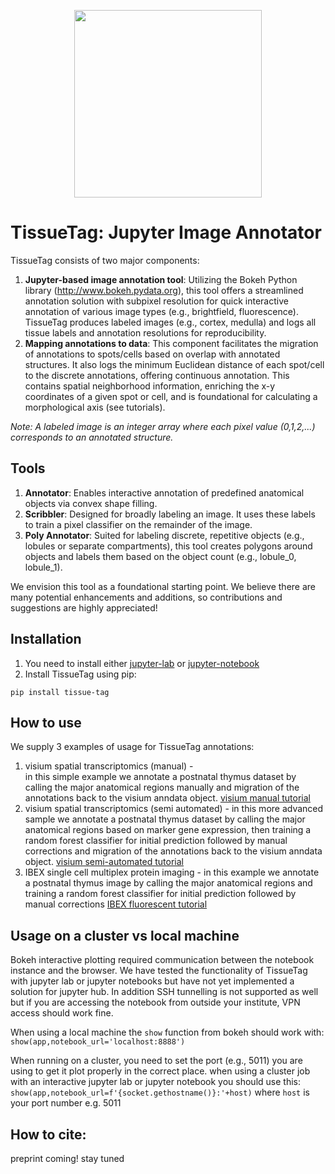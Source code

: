 <p align="center">
	<img src="https://github.com/nadavyayon/TissueTag/blob/main/tissueTag_logo.png" width="300">
</p>

# TissueTag: Jupyter Image Annotator

TissueTag consists of two major components:
1) **Jupyter-based image annotation tool**: Utilizing the Bokeh Python library (http://www.bokeh.pydata.org), this tool offers a streamlined annotation solution with subpixel resolution for quick interactive annotation of various image types (e.g., brightfield, fluorescence). TissueTag produces labeled images (e.g., cortex, medulla) and logs all tissue labels and annotation resolutions for reproducibility.
2) **Mapping annotations to data**: This component facilitates the migration of annotations to spots/cells based on overlap with annotated structures. It also logs the minimum Euclidean distance of each spot/cell to the discrete annotations, offering continuous annotation. This contains spatial neighborhood information, enriching the x-y coordinates of a given spot or cell, and is foundational for calculating a morphological axis (see tutorials).

*Note: A labeled image is an integer array where each pixel value (0,1,2,...) corresponds to an annotated structure.*

## Tools 
1) **Annotator**: Enables interactive annotation of predefined anatomical objects via convex shape filling.
2) **Scribbler**: Designed for broadly labeling an image. It uses these labels to train a pixel classifier on the remainder of the image.
3) **Poly Annotator**: Suited for labeling discrete, repetitive objects (e.g., lobules or separate compartments), this tool creates polygons around objects and labels them based on the object count (e.g., lobule_0, lobule_1).

We envision this tool as a foundational starting point. We believe there are many potential enhancements and additions, so contributions and suggestions are highly appreciated!

## Installation

1) You need to install either [jupyter-lab](https://jupyter.org/install) or [jupyter-notebook](https://jupyter.org/install)
2) Install TissueTag using pip:
```
pip install tissue-tag
```
## How to use 
We supply 3 examples of usage for TissueTag annotations: 
1) visium spatial transcriptomics (manual) -  
   in this simple example we annotate a postnatal thymus dataset by calling the major anatomical regions manually and migration of the annotations back to the visium anndata object.
   [visium manual tutorial](https://github.com/nadavyayon/TissueTag/blob/main/Tutorials/image_annotation_tutorial_visium_manual_v1.ipynb)
2) visium spatial transcriptomics (semi automated) - in this more advanced sample we annotate a postnatal thymus dataset by calling the major anatomical regions based on marker gene expression, then training a random forest classifier for initial prediction followed by manual corrections and migration of the annotations back to the visium anndata object.
   [visium semi-automated tutorial](https://github.com/nadavyayon/TissueTag/blob/main/Tutorials/image_annotation_tutorial_visium_semi_automated.ipynb)
3) IBEX single cell multiplex protein imaging - 
   in this example we annotate a postnatal thymus image by calling the major anatomical regions and training a random forest classifier for initial prediction followed by manual corrections
   [IBEX fluorescent tutorial](https://github.com/nadavyayon/TissueTag/blob/main/Tutorials/image_annotation_tutorial_flourscent_final.ipynb)

## Usage on a cluster vs local machine 
Bokeh interactive plotting required communication between the notebook instance and the browser. 
We have tested the functionality of TissueTag with jupyter lab or jupyter notebooks but have not yet implemented a solution for jupyter hub.
In addition SSH tunnelling is not supported as well but if you are accessing the notebook from outside your institute, VPN access should work fine. 

When using a local machine the `show` function from bokeh should work with:
`show(app,notebook_url='localhost:8888')` 

When running on a cluster, you need to set the port (e.g., 5011) you are using to get it plot properly in the correct place.
when using a cluster job with an interactive jupyter lab or jupyter notebook you should use this:
`show(app,notebook_url=f'{socket.gethostname()}:'+host)`
where `host` is your port number e.g. 5011

## How to cite:
preprint coming! stay tuned


